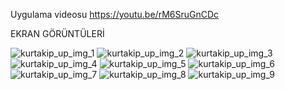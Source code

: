 Uygulama videosu
https://youtu.be/rM6SruGnCDc

EKRAN GÖRÜNTÜLERİ

![kurtakip_up_img_1](https://github.com/user-attachments/assets/9f70bc2f-542d-47f9-af0c-0f3bd7ca2342)
![kurtakip_up_img_2](https://github.com/user-attachments/assets/a7a3563c-6a0a-49c2-80c1-c72225ed1b1f)
![kurtakip_up_img_3](https://github.com/user-attachments/assets/a8aa7cd7-a978-4a67-9d1b-2c6b26cf8b47)
![kurtakip_up_img_4](https://github.com/user-attachments/assets/c3be31c9-f180-4c62-b6c0-32d1cffea899)
![kurtakip_up_img_5](https://github.com/user-attachments/assets/7b18845a-8b5b-4e6c-82f4-65032419f423)
![kurtakip_up_img_6](https://github.com/user-attachments/assets/39023bc8-a963-44b7-8642-3da1aaed621b)
![kurtakip_up_img_7](https://github.com/user-attachments/assets/743e68b0-811d-47c5-96a1-20b53b154ce2)
![kurtakip_up_img_8](https://github.com/user-attachments/assets/4ac1d0e4-17a2-4801-b791-3e9afa85a08a)
![kurtakip_up_img_9](https://github.com/user-attachments/assets/c4c293e2-8442-477d-90eb-dfc1389aa8c5)
